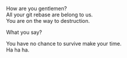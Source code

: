 How are you gentlemen?  
All your git rebase are belong to us.  
You are on the way to destruction.  

What you say?

You have no chance to survive make your time.  
Ha ha ha.
